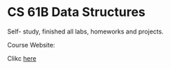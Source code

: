 # CS 61B Data Structures

Self- study, finished all labs, homeworks and projects.

Course Website:             

Clikc [here](https://sp18.datastructur.es)
